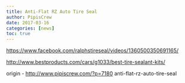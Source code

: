 ```yaml
---
title: Anti-Flat RZ Auto Tire Seal
author: PipisCrew
date: 2017-03-16
categories: [news]
toc: true
---
```


https://www.facebook.com/ralphstireseal/videos/1360500350691165/

http://www.bestproducts.com/cars/g1033/best-tire-sealant-kits/

origin - http://www.pipiscrew.com/?p=7180 anti-flat-rz-auto-tire-seal